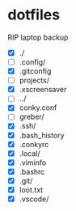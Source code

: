 # dotfiles
RIP laptop backup


- [x] ./             
- [ ] .config/    
- [x] .gitconfig 
- [ ] projects/  
- [x] .xscreensaver
- [ ] ../          
- [x] conky.conf 
- [ ] greber/   
- [x] .ssh/
- [x] .bash_history 
- [x] .conkyrc   
- [x] .local/   
- [x] .viminfo
- [x] .bashrc 
- [x] .git/      
- [x] loot.txt  
- [x] .vscode/
